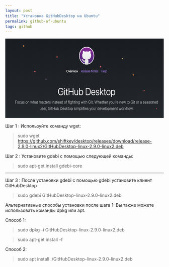 ```yaml
---
layout: post
title: "Установка GitHubDesktop на Ubuntu"
permalink: github-of-ubuntu
tags: github
---
```


![top_img](https://github.com/whitepingvin/xbuntos/blob/main/assets/github-of-ubuntu/githubdesktop.png)

Шаг 1 :
Используйте команду wget:

> sudo wget https://github.com/shiftkey/desktop/releases/download/release-2.9.0-linux2/GitHubDesktop-linux-2.9.0-linux2.deb

Шаг 2 :
Установите gdebi с помощью следующей команды:

> sudo apt-get install gdebi-core

---

Шаг 3 :
После установки gdebi с помощью gdebi установите клиент GitHubDesktop

> sudo gdebi GitHubDesktop-linux-2.9.0-linux2.deb


Альтернативные способы установки после шага 1:
Вы также можете использовать команды dpkg или apt.

Способ 1:

> sudo dpkg -i GitHubDesktop-linux-2.9.0-linux2.deb

> sudo apt-get install -f

Способ 2:

> sudo apt install ./GitHubDesktop-linux-2.9.0-linux2.deb
